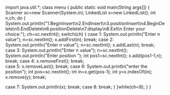 import java.util.*;
class menu
{
public static void main(String args[])
{
Scanner sc=new Scanner(System.in);
LinkedList<Integer> x=new LinkedList<Integer>();
int n,ch;
do
{
System.out.println("1.BeginInsert\n2.EndInsert\n3.positionInsert\n4.BeginDelete\n5.EndDelete\n6.positionDelete\n7.display\n8.Exit\n Enter your choice:");
ch=sc.nextInt();
switch(ch)
{
case 1: System.out.println("Enter n value");
        n=sc.nextInt();
        x.addFirst(n);
        break;
case 2: System.out.println("Enter n value");
        n=sc.nextInt();
        x.addLast(n);
        break;
case 3: System.out.println("Enter n value");
        n=sc.nextInt();
        System.out.println("Enter position ");
        int pos1=sc.nextInt();
        x.add(pos1-1,n);
        break;
case 4: x.removeFirst();
        break;            
case 5: x.removeLast();
        break;
case 6: System.out.println("enter the position");
        int pos=sc.nextInt();
        int in=x.get(pos-1);
        int y=x.indexOf(in);
        x.remove(y);
        break;

case 7: System.out.println(x);
        break;
case 8: break;
}
}while(ch<8);
}
}
